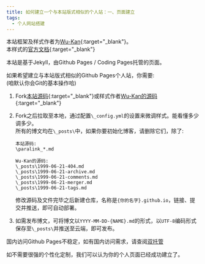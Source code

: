 ```yaml
---
title: 如何建立一个与本站版式相似的个人站：一、页面建立
tags: 
  - 个人网站搭建
---
```


本站框架及样式作者为[Wu-Kan](https://wu-kan.cn/){:target="_blank"}。  
本样式的[官方文档](https://jekyll-theme-wuk.wu-kan.cn/){:target="_blank"}  

本站是基于Jekyll，由Github Pages / Coding Pages托管的页面。  

如果希望建立与本站版式相似的Github Pages个人站，你需要:  
(咱默认你会Git的基本操作哈)  

1. Fork[本站源码](https://github.com/AmachiInori/AmachiInori.github.io){:target="_blank"}或样式作者[Wu-Kan的源码](https://github.com/wu-kan/wu-kan.github.io){:target="_blank"}  
2. Fork之后拉取至本地，通过配置`\_config.yml`的设置来微调样式。能看懂多少调多少。  
   所有的博文均在`\_posts\`中，如果你要初始化博客，请删除它们，除了:  
   
   ```
   本站源码:
   \paralink_*.md
   ```
   
   ```
   Wu-Kan的源码:
   \_posts\1999-06-21-404.md
   \_posts\1999-06-21-archive.md
   \_posts\1999-06-21-comments.md
   \_posts\1999-06-21-merger.md
   \_posts\1999-06-21-tags.md
   ```

   修改源码及文件完毕之后新建仓库，名称是`{你的名字}.github.io`，链接、提交并推送，即可自动部署。  
3. 如需发布博文，可将博文以`YYYY-MM-DD-{NAME}.md`的形式，以`UTF-8`编码形式保存至`\_posts\`并推送至云端，即可发布。  

国内访问Github Pages不稳定，如有国内访问需求，请查阅[双托管](https://amachi.com.cn/_posts/2020-08-11-%E5%8F%8C%E6%8C%821/)  

如不需要很强的个性化定制，我们可以认为你的个人页面已经成功建立了。
